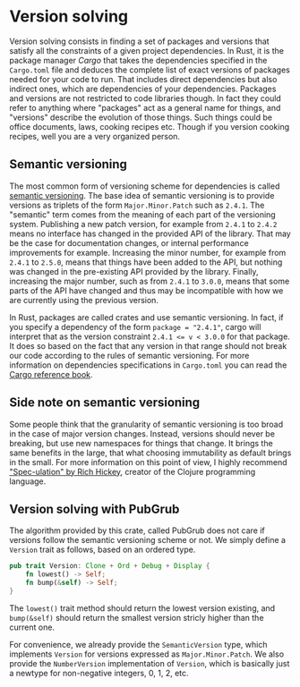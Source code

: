 # Version solving

Version solving consists in finding a set of packages and versions
that satisfy all the constraints of a given project dependencies.
In Rust, it is the package manager _Cargo_ that takes the dependencies specified
in the `Cargo.toml` file and deduces the complete list of exact versions
of packages needed for your code to run.
That includes direct dependencies but also indirect ones,
which are dependencies of your dependencies.
Packages and versions are not restricted to code libraries though.
In fact they could refer to anything where "packages" act as a general
name for things, and "versions" describe the evolution of those things.
Such things could be office documents, laws, cooking recipes etc.
Though if you version cooking recipes, well you are a very organized person.


## Semantic versioning

The most common form of versioning scheme for dependencies is called
[semantic versioning][semver].
The base idea of semantic versioning is to provide versions as triplets
of the form `Major.Minor.Patch` such as `2.4.1`.
The "semantic" term comes from the meaning of each part of the versioning system.
Publishing a new patch version, for example from `2.4.1` to `2.4.2` means
no interface has changed in the provided API of the library.
That may be the case for documentation changes,
or internal performance improvements for example.
Increasing the minor number, for example from `2.4.1` to `2.5.0`,
means that things have been added to the API,
but nothing was changed in the pre-existing API provided by the library.
Finally, increasing the major number, such as from `2.4.1` to `3.0.0`,
means that some parts of the API have changed
and thus may be incompatible with how we are currently using the previous version.

In Rust, packages are called crates and use semantic versioning.
In fact, if you specify a dependency of the form `package = "2.4.1"`,
cargo will interpret that as the version constraint `2.4.1 <= v < 3.0.0` for that package.
It does so based on the fact that any version in that range should not break
our code according to the rules of semantic versioning.
For more information on dependencies specifications in `Cargo.toml`
you can read the [Cargo reference book][cargo-ref].

[semver]: https://semver.org/
[cargo-ref]: https://doc.rust-lang.org/cargo/reference/specifying-dependencies.html


## Side note on semantic versioning

Some people think that the granularity of semantic versioning
is too broad in the case of major version changes.
Instead, versions should never be breaking, but use new namespaces
for things that change.
It brings the same benefits in the large,
that what choosing immutability as default brings in the small.
For more information on this point of view,
I highly recommend ["Spec-ulation" by Rich Hickey][speculation],
creator of the Clojure programming language.

[speculation]: https://youtu.be/oyLBGkS5ICk


## Version solving with PubGrub

The algorithm provided by this crate, called PubGrub does not care
if versions follow the semantic versioning scheme or not.
We simply define a `Version` trait as follows, based on an ordered type.

```rust
pub trait Version: Clone + Ord + Debug + Display {
    fn lowest() -> Self;
    fn bump(&self) -> Self;
}
```

The `lowest()` trait method should return the lowest version existing,
and `bump(&self)` should return the smallest version stricly
higher than the current one.

For convenience, we already provide the `SemanticVersion` type,
which implements `Version` for versions expressed as `Major.Minor.Patch`.
We also provide the `NumberVersion` implementation of `Version`,
which is basically just a newtype for non-negative integers, 0, 1, 2, etc.
